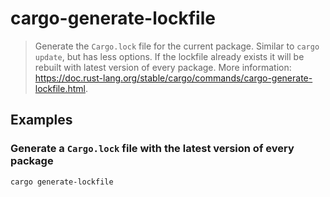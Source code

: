 # cargo-generate-lockfile

> Generate the `Cargo.lock` file for the current package. Similar to `cargo update`, but has less options. If the lockfile already exists it will be rebuilt with latest version of every package. More information: <https://doc.rust-lang.org/stable/cargo/commands/cargo-generate-lockfile.html>.

## Examples

### Generate a `Cargo.lock` file with the latest version of every package

```bash
cargo generate-lockfile
```
